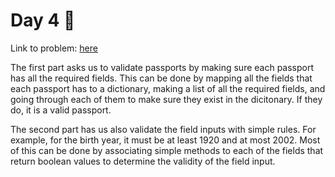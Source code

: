 # Day 4 🎄

Link to problem: [here](https://adventofcode.com/2020/day/4)

The first part asks us to validate passports by making sure each passport has all the required fields. This can be done by mapping all the fields that each passport has to a dictionary, making a list of all the required fields, and going through each of them to make sure they exist in the dicitonary. If they do, it is a valid passport.

The second part has us also validate the field inputs with simple rules. For example, for the birth year, it must be at least 1920 and at most 2002. Most of this can be done by associating simple methods to each of the fields that return boolean values to determine the validity of the field input.
